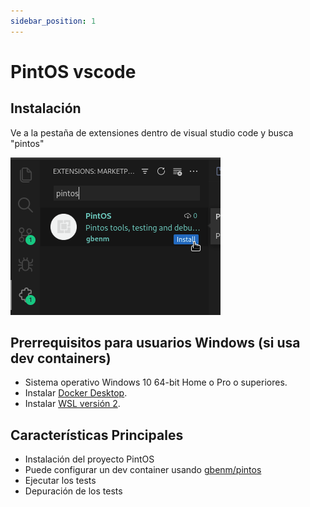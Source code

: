 ```yaml
---
sidebar_position: 1
---
```

# PintOS vscode

## Instalación
Ve a la pestaña de extensiones dentro de visual studio code y busca "pintos"

![image](assets/find-ext.png)

## Prerrequisitos para usuarios Windows (si usa dev containers)
 - Sistema operativo Windows 10 64-bit Home o Pro o superiores.
 - Instalar [Docker Desktop](https://docs.docker.com/desktop/install/windows-install/).
 - Instalar [WSL versión 2](https://learn-microsoft-com.translate.goog/en-us/windows/wsl/install?_x_tr_sl=en&_x_tr_tl=es&_x_tr_hl=es-419&_x_tr_pto=sc).

## Características Principales

- Instalación del proyecto PintOS
- Puede configurar un dev container usando [gbenm/pintos](https://hub.docker.com/r/gbenm/pintos)
- Ejecutar los tests
- Depuración de los tests

